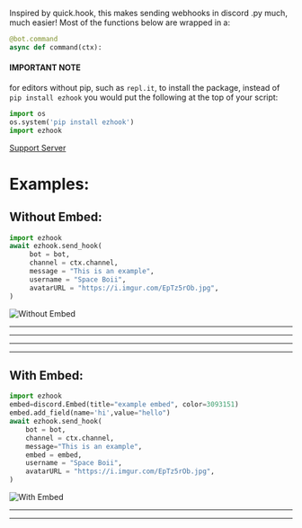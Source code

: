 Inspired by quick.hook, this makes sending webhooks in discord .py much, much easier! 
Most of the functions below are wrapped in a:
```py
@bot.command
async def command(ctx):
```

#### IMPORTANT NOTE
for editors without pip, such as `repl.it`, to install the package, instead of `pip install ezhook` you would put the following at the top of your script:
```py
import os
os.system('pip install ezhook')
import ezhook
```


[Support Server](https://discord.gg/Av4KbrX)

# __**Examples:**__

## __**Without Embed:**__
```py
import ezhook
await ezhook.send_hook(
     bot = bot,
     channel = ctx.channel,
     message = "This is an example",
     username = "Space Boii",
     avatarURL = "https://i.imgur.com/EpTz5rOb.jpg",
)
```

![Without Embed](https://rjson.dev/ezhook/noembed.PNG)

_ _ _ _
_ _ _ _
_ _ _ _
_ _ _ _

## __**With Embed:**__
```py
import ezhook
embed=discord.Embed(title="example embed", color=3093151)
embed.add_field(name='hi',value="hello")
await ezhook.send_hook(
	bot = bot,
	channel = ctx.channel,
	message="This is an example",
	embed = embed,
	username = "Space Boii",
	avatarURL = "https://i.imgur.com/EpTz5rOb.jpg",
)
```
![With Embed](https://rjson.dev/ezhook/withembed.PNG)
_ _ _ _
_ _ _ _
